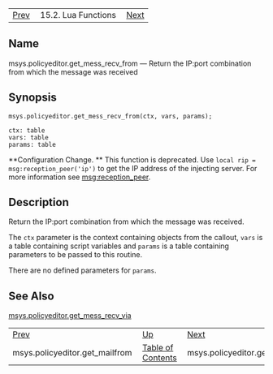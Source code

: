 |     |     |     |
| --- | --- | --- |
| [Prev](lua.ref.msys.policyeditor.get_mailfrom)  | 15.2. Lua Functions |  [Next](lua.ref.msys.policyeditor.get_mess_recv_via.php) |

<a name="lua.ref.msys.policyeditor.get_mess_recv_from"></a>
## Name

msys.policyeditor.get_mess_recv_from — Return the IP:port combination from which the message was received

<a name="idp24902896"></a>
## Synopsis

`msys.policyeditor.get_mess_recv_from(ctx, vars, params);`

```
ctx: table
vars: table
params: table
```

**Configuration Change. ** This function is deprecated. Use `local rip = msg:reception_peer('ip')` to get the IP address of the injecting server. For more information see [msg:reception_peer](lua.ref.msg_reception_peer "msg:reception_peer").

<a name="idp24908224"></a>
## Description

Return the IP:port combination from which the message was received.

The `ctx` parameter is the context containing objects from the callout, `vars` is a table containing script variables and `params` is a table containing parameters to be passed to this routine.

There are no defined parameters for `params`.

<a name="idp24912656"></a>
## See Also

[msys.policyeditor.get_mess_recv_via](lua.ref.msys.policyeditor.get_mess_recv_via "msys.policyeditor.get_mess_recv_via")

|     |     |     |
| --- | --- | --- |
| [Prev](lua.ref.msys.policyeditor.get_mailfrom)  | [Up](lua.function.details.php) |  [Next](lua.ref.msys.policyeditor.get_mess_recv_via.php) |
| msys.policyeditor.get_mailfrom  | [Table of Contents](index) |  msys.policyeditor.get_mess_recv_via |
